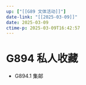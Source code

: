 ```yaml
---
up: ["[[G89 文体活动]]"]
date-link: "[[2025-03-09]]"
date: 2025-03-09
ctime-p: 2025-03-09T16:42:57
---
```


# G894 私人收藏

- G894.1 集邮
